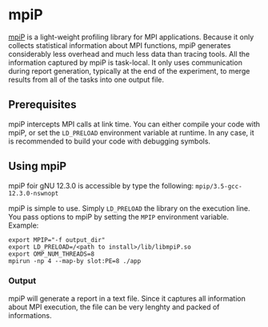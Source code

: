 # mpiP

[mpiP](https://github.com/LLNL/mpiP) is a light-weight profiling library for MPI applications. Because it only collects statistical information about MPI functions, mpiP generates considerably less overhead and much less data than tracing tools. All the information captured by mpiP is task-local. It only uses communication during report generation, typically at the end of the experiment, to merge results from all of the tasks into one output file.


## Prerequisites

mpiP intercepts MPI calls at link time.  You can either compile your code with mpiP, or set the `LD_PRELOAD` environment variable at runtime.
In any case, it is recommended to build your code with debugging symbols.

## Using mpiP

mpiP foir gNU 12.3.0 is accessible by type the following: `mpip/3.5-gcc-12.3.0-nswnopt`

mpiP is simple to use. Simply `LD_PRELOAD` the library on the execution line.
You pass options to mpiP by setting the `MPIP` environment variable.
Example:

```
export MPIP="-f output_dir"
export LD_PRELOAD=/<path to install>/lib/libmpiP.so
export OMP_NUM_THREADS=8
mpirun -np 4 --map-by slot:PE=8 ./app
```

### Output

mpiP will generate a report in a text file. Since it captures all information 
about MPI execution, the file can be very lenghty and packed of informations.

